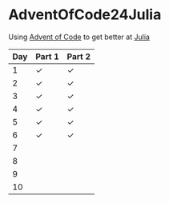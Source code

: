 # AdventOfCode24Julia
Using [Advent of Code](https://adventofcode.com/) to get better at [Julia](https://julialang.org/)

|Day|Part 1|Part 2|
|-----|-----|-----|
|1| ✓| ✓|
|2| ✓| ✓|
|3| ✓| ✓|
|4| ✓| ✓|
|5| ✓| ✓|
|6| ✓| ✓|
|7| | |
|8| | |
|9| | |
|10| | |